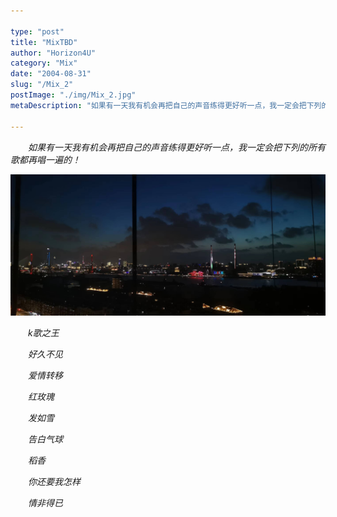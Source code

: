 ```yaml
---

type: "post"
title: "MixTBD"
author: "Horizon4U"
category: "Mix"
date: "2004-08-31"
slug: "/Mix_2"
postImage: "./img/Mix_2.jpg"
metaDescription: "如果有一天我有机会再把自己的声音练得更好听一点，我一定会把下列的所有歌都再唱一遍的！"

---
```


&emsp;&emsp;*如果有一天我有机会再把自己的声音练得更好听一点，我一定会把下列的所有歌都再唱一遍的！*

![Mix_2](./img/Mix_2.jpg)

&emsp;&emsp;*k歌之王*

&emsp;&emsp;*好久不见*

&emsp;&emsp;*爱情转移*

&emsp;&emsp;*红玫瑰*

&emsp;&emsp;*发如雪*

&emsp;&emsp;*告白气球*

&emsp;&emsp;*稻香*

&emsp;&emsp;*你还要我怎样*

&emsp;&emsp;*情非得已*